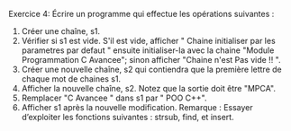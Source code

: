 Exercice 4:
Écrire un programme qui effectue les opérations suivantes :
1. Créer une chaîne, s1.
2. Vérifier si s1 est vide. S'il est vide, afficher " Chaine initialiser par les parametres par
defaut " ensuite initialiser-la avec la chaine "Module Programmation C Avancee";
sinon afficher "Chaine n'est Pas vide !! ".
3. Créer une nouvelle chaîne, s2 qui contiendra que la première lettre de chaque mot
de chaines s1.
4. Afficher la nouvelle chaîne, s2. Notez que la sortie doit être "MPCA".
5. Remplacer "C Avancee " dans s1 par " POO C++".
6. Afficher s1 après la nouvelle modification.
Remarque : Essayer d’exploiter les fonctions suivantes : strsub, find, et insert.
